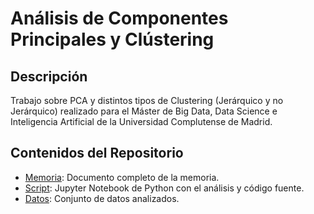 # Análisis de Componentes Principales y Clústering

## Descripción
Trabajo sobre PCA y distintos tipos de Clustering (Jerárquico y no Jerárquico) realizado para el Máster de Big Data, Data Science e Inteligencia Artificial de la Universidad Complutense de Madrid.

## Contenidos del Repositorio
- [Memoria](Adriana_Acero.pdf): Documento completo de la memoria.
- [Script](notebook.ipynb): Jupyter Notebook de Python con el análisis y código fuente.
- [Datos](penguins_clean.csv): Conjunto de datos analizados.
